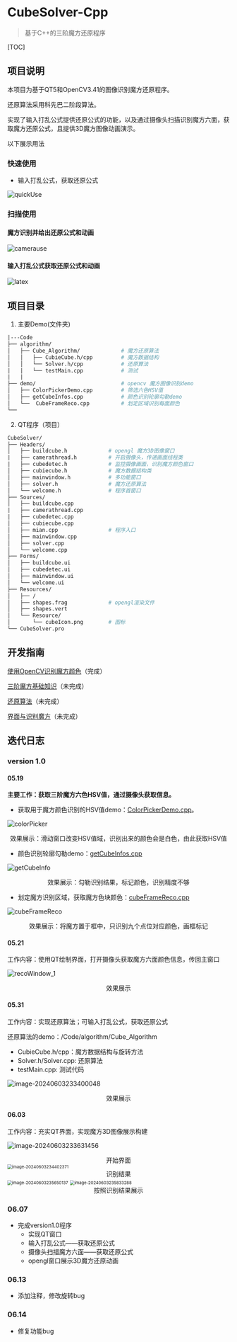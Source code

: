 # CubeSolver-Cpp
> 基于C++的三阶魔方还原程序

[TOC]

## 项目说明

本项目为基于QT5和OpenCV3.41的图像识别魔方还原程序。

还原算法采用科先巴二阶段算法。

实现了输入打乱公式提供还原公式的功能，以及通过摄像头扫描识别魔方六面，获取魔方还原公式，且提供3D魔方图像动画演示。

以下展示用法

### 快速使用

- 输入打乱公式，获取还原公式

![quickUse](https://raw.githubusercontent.com/Rdjroot/Img_beds/master/img/202406082308034.gif)

### 扫描使用

#### 魔方识别并给出还原公式和动画

![camerause](https://raw.githubusercontent.com/Rdjroot/Img_beds/master/img/202406082309082.gif)

#### 输入打乱公式获取还原公式和动画

![latex](https://raw.githubusercontent.com/Rdjroot/Img_beds/master/img/202406082310234.gif)

## 项目目录

1. 主要Demo(文件夹)

```makefile
|---Code
├── algorithm/                    
│   ├── Cube_Algorithm/				# 魔方还原算法
│   │   ├── CubieCube.h/cpp			# 魔方数据结构
│   │   └── Solver.h/cpp			# 还原算法
|	|  	└── testMain.cpp			# 测试
|	|
├── demo/                           # opencv 魔方图像识别demo
│   ├── ColorPickerDemo.cpp			# 筛选六色HSV值
│   ├── getCubeInfos.cpp			# 颜色识别轮廓勾勒demo
│   └──  CubeFrameReco.cpp			# 划定区域识别每面颜色
└── 
```

2. QT程序（项目）

```makefile
CubeSolver/
├── Headers/
│   ├── buildcube.h				# opengl 魔方3D图像窗口
|	├── camerathread.h 			# 开启摄像头，传递画面线程类
|	├── cubedetec.h 			# 监控摄像画面，识别魔方颜色窗口
│   ├── cubiecube.h				# 魔方数据结构类
│   ├── mainwindow.h			# 多功能窗口
│   ├── solver.h				# 魔方还原算法
│   └── welcome.h				# 程序首窗口
├── Sources/
│   ├── buildcube.cpp				
|	├── camerathread.cpp 			
|	├── cubedetec.cpp			
│   ├── cubiecube.cpp				
│   ├── mian.cpp				# 程序入口
│   ├── mainwindow.cpp			
│   ├── solver.cpp				
│   └── welcome.cpp				
├── Forms/
│   ├── buildcube.ui
│   ├── cubedetec.ui
│   ├── mainwindow.ui
│   └── welcome.ui
├── Resources/
│   ├── /
│   ├── shapes.frag				# opengl渲染文件
│   ├── shapes.vert
│   └── Resource/
│   	└── cubeIcon.png		# 图标
└── CubeSolver.pro
```

## 开发指南

[使用OpenCV识别魔方颜色](./Documents/博客/魔方色块识别.md)（完成）

[三阶魔方基础知识](./Documents/三阶魔方知识.md)（未完成）

[还原算法](./Documents/魔方还原算法.md)（未完成）

[界面与识别魔方](./Documents/界面与魔方识别.md)（未完成）

## 迭代日志

### version 1.0

#### 05.19

**主要工作：获取三阶魔方六色HSV值，通过摄像头获取信息。**

- 获取用于魔方颜色识别的HSV值demo：[ColorPickerDemo.cpp](./Code/demo/ColorPickerDemo.cpp)。

![colorPicker](https://raw.githubusercontent.com/Rdjroot/Img_beds/master/img/202405221124215.png)

<center>效果展示：滑动窗口改变HSV值域，识别出来的颜色会是白色，由此获取HSV值</center>

- 颜色识别轮廓勾勒demo：[getCubeInfos.cpp](./Code/demo/getCubeInfos.cpp)

![getCubeInfo](https://raw.githubusercontent.com/Rdjroot/Img_beds/master/img/202405221130392.png)

<center>效果展示：勾勒识别结果，标记颜色，识别精度不够</center>

- 划定魔方识别区域，获取魔方色块颜色：[cubeFrameReco.cpp](./Code/demo/cubeFrameReco.cpp)

![cubeFrameReco](https://raw.githubusercontent.com/Rdjroot/Img_beds/master/img/202405221141785.png)

<center>效果展示：将魔方置于框中，只识别九个点位对应颜色，画框标记</center>

#### 05.21

工作内容：使用QT绘制界面，打开摄像头获取魔方六面颜色信息，传回主窗口

![recoWindow_1](https://raw.githubusercontent.com/Rdjroot/Img_beds/master/img/202405221147078.gif)

<center>效果展示</center>

#### 05.31

工作内容：实现还原算法；可输入打乱公式，获取还原公式

还原算法的demo：/Code/algorithm/Cube_Algorithm

- CubieCube.h/cpp：魔方数据结构与旋转方法
- Solver.h/Solver.cpp: 还原算法
- testMain.cpp: 测试代码

![image-20240603233400048](https://raw.githubusercontent.com/Rdjroot/Img_beds/master/img/202406032334158.png)

<center>效果展示</center>

#### 06.03

工作内容：充实QT界面，实现魔方3D图像展示构建

![image-20240603233631456](https://raw.githubusercontent.com/Rdjroot/Img_beds/master/img/202406032336507.png)

<center>开始界面</center>

<img src="https://raw.githubusercontent.com/Rdjroot/Img_beds/master/img/202406032344444.png" alt="image-20240603234402371" style="zoom:67%;" />

<center>识别结果</center>

<img src="https://raw.githubusercontent.com/Rdjroot/Img_beds/master/img/202406032356179.png" alt="image-20240603235650137" style="zoom:67%;" />

<img src="https://raw.githubusercontent.com/Rdjroot/Img_beds/master/img/202406032358331.png" alt="image-20240603235833288" style="zoom:67%;" />

<center>按照识别结果展示</center>

### 06.07

- 完成version1.0程序
  - 实现QT窗口
  - 输入打乱公式——获取还原公式
  - 摄像头扫描魔方六面——获取还原公式
  - opengl窗口展示3D魔方还原动画

### 06.13

- 添加注释，修改旋转bug

### 06.14

- 修复功能bug
